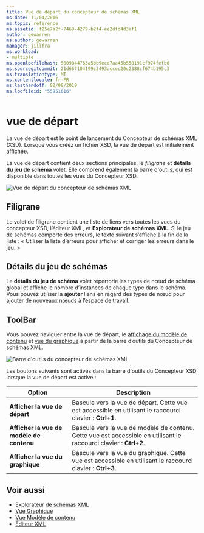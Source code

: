 ```yaml
---
title: Vue de départ du concepteur de schémas XML
ms.date: 11/04/2016
ms.topic: reference
ms.assetid: f25e7a2f-7469-4279-b2f4-ee2dfd4d3af1
author: gewarren
ms.author: gewarren
manager: jillfra
ms.workload:
- multiple
ms.openlocfilehash: 5609844763a5bb9ece7aa45b558191cf974fefb0
ms.sourcegitcommit: 21d667104199c2493accec20c2388cf674b195c3
ms.translationtype: MT
ms.contentlocale: fr-FR
ms.lasthandoff: 02/08/2019
ms.locfileid: "55951616"
---
```

# <a name="start-view"></a>vue de départ

La vue de départ est le point de lancement du Concepteur de schémas XML (XSD). Lorsque vous créez un fichier XSD, la vue de départ est initialement affichée.

La vue de départ contient deux sections principales, le *filigrane* et **détails du jeu de schéma** volet. Elle comprend également la barre d'outils, qui est disponible dans toutes les vues du Concepteur XSD.

![Vue de départ du concepteur de schémas XML](../xml-tools/media/xsddesigner_startview.gif)

## <a name="watermark"></a>Filigrane

Le volet de filigrane contient une liste de liens vers toutes les vues du concepteur XSD, l’éditeur XML, et **Explorateur de schémas XML**. Si le jeu de schémas comporte des erreurs, le texte suivant s’affiche à la fin de la liste : « Utiliser la liste d’erreurs pour afficher et corriger les erreurs dans le jeu. »

## <a name="schema-set-details"></a>Détails du jeu de schémas

Le **détails du jeu de schéma** volet répertorie les types de nœud de schéma global et affiche le nombre d’instances de chaque type dans le schéma. Vous pouvez utiliser la **ajouter** liens en regard des types de nœud pour ajouter de nouveaux nœuds à l’espace de travail.

## <a name="toolbar"></a>ToolBar

Vous pouvez naviguer entre la vue de départ, le [affichage du modèle de contenu](../xml-tools/content-model-view.md) et [vue du graphique](../xml-tools/graph-view.md) à partir de la barre d’outils du Concepteur de schémas XML.

![Barre d'outils du concepteur de schémas XML](../xml-tools/media/xsdstartviewtoolbar.gif)

Les boutons suivants sont activés dans la barre d'outils du Concepteur XSD lorsque la vue de départ est active :

|Option|Description|
|-|-----------------|
|**Afficher la vue de départ**|Bascule vers la vue de départ. Cette vue est accessible en utilisant le raccourci clavier : **Ctrl**+**1**.|
|**Afficher la vue de modèle de contenu**|Bascule vers la vue de modèle de contenu. Cette vue est accessible en utilisant le raccourci clavier : **Ctrl**+**2**.|
|**Afficher la vue du graphique**|Bascule vers la vue du graphique. Cette vue est accessible en utilisant le raccourci clavier : **Ctrl**+**3**.|

## <a name="see-also"></a>Voir aussi

- [Explorateur de schémas XML](../xml-tools/xml-schema-explorer.md)
- [Vue Graphique](../xml-tools/graph-view.md)
- [Vue Modèle de contenu](../xml-tools/content-model-view.md)
- [Éditeur XML](../xml-tools/xml-editor.md)